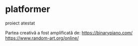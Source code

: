 # platformer
proiect atestat







Partea creativă a fost amplificată de:
https://binarypiano.com/
https://www.random-art.org/online/